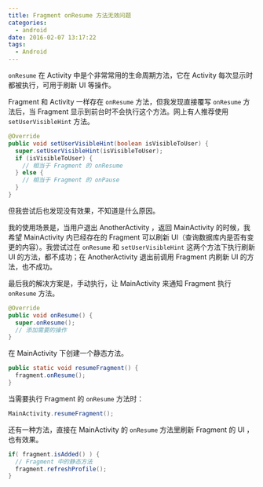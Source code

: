 ```yaml
---
title: Fragment onResume 方法无效问题
categories:
  - android
date: 2016-02-07 13:17:22
tags:
  - Android
---
```


`onResume` 在 Activity 中是个非常常用的生命周期方法，它在 Activity 每次显示时都被执行，可用于刷新 UI 等操作。

Fragment 和 Activity 一样存在 `onResume` 方法，但我发现直接覆写 `onResume` 方法后，当 Fragment 显示到前台时不会执行这个方法。网上有人推荐使用 `setUserVisibleHint` 方法。

<!-- more -->

``` java
@Override
public void setUserVisibleHint(boolean isVisibleToUser) {
  super.setUserVisibleHint(isVisibleToUser);
  if (isVisibleToUser) {
    // 相当于 Fragment 的 onResume
  } else {
    // 相当于 Fragment 的 onPause
  }
}
```

但我尝试后也发现没有效果，不知道是什么原因。

我的使用场景是，当用户退出 AnotherActivity ，返回 MainActivity 的时候，我希望 MainActivity 内已经存在的 Fragment 可以刷新 UI（查询数据库内是否有变更的内容）。我尝试过在 `onResume` 和 `setUserVisibleHint` 这两个方法下执行刷新 UI 的方法，都不成功；在 AnotherActivity 退出前调用 Fragment 内刷新 UI 的方法，也不成功。

最后我的解决方案是，手动执行，让 MainActivity 来通知 Fragment 执行 `onResume` 方法。

``` java
@Override
public void onResume() {
  super.onResume();
  // 添加需要的操作
}
```

在 MainActivity 下创建一个静态方法。

``` java
public static void resumeFragment() {
  fragment.onResume();
}
```

当需要执行 Fragment 的 `onResume` 方法时：

``` java
MainActivity.resumeFragment();
```

还有一种方法，直接在 MainActivity 的 `onResume` 方法里刷新 Fragment 的 UI ，也有效果。

``` java
if( fragment.isAdded() ) {
  // Fragment 中的静态方法
  fragment.refreshProfile();
}
```